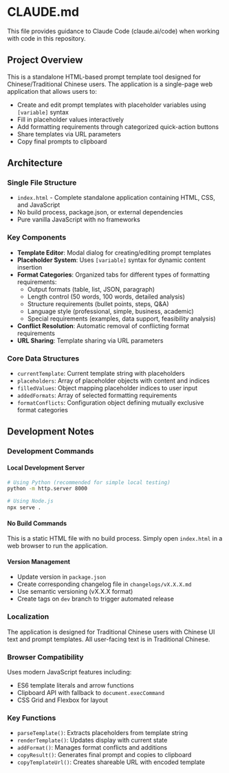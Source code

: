# CLAUDE.md

This file provides guidance to Claude Code (claude.ai/code) when working with code in this repository.

## Project Overview

This is a standalone HTML-based prompt template tool designed for Chinese/Traditional Chinese users. The application is a single-page web application that allows users to:

- Create and edit prompt templates with placeholder variables using `[variable]` syntax
- Fill in placeholder values interactively
- Add formatting requirements through categorized quick-action buttons
- Share templates via URL parameters
- Copy final prompts to clipboard

## Architecture

### Single File Structure
- `index.html` - Complete standalone application containing HTML, CSS, and JavaScript
- No build process, package.json, or external dependencies
- Pure vanilla JavaScript with no frameworks

### Key Components
- **Template Editor**: Modal dialog for creating/editing prompt templates
- **Placeholder System**: Uses `[variable]` syntax for dynamic content insertion
- **Format Categories**: Organized tabs for different types of formatting requirements:
  - Output formats (table, list, JSON, paragraph)
  - Length control (50 words, 100 words, detailed analysis)
  - Structure requirements (bullet points, steps, Q&A)
  - Language style (professional, simple, business, academic)
  - Special requirements (examples, data support, feasibility analysis)
- **Conflict Resolution**: Automatic removal of conflicting format requirements
- **URL Sharing**: Template sharing via URL parameters

### Core Data Structures
- `currentTemplate`: Current template string with placeholders
- `placeholders`: Array of placeholder objects with content and indices
- `filledValues`: Object mapping placeholder indices to user input
- `addedFormats`: Array of selected formatting requirements
- `formatConflicts`: Configuration object defining mutually exclusive format categories

## Development Notes

### Development Commands

#### Local Development Server
```bash
# Using Python (recommended for simple local testing)
python -m http.server 8000

# Using Node.js
npx serve .
```

#### No Build Commands
This is a static HTML file with no build process. Simply open `index.html` in a web browser to run the application.

#### Version Management
- Update version in `package.json`
- Create corresponding changelog file in `changelogs/vX.X.X.md`
- Use semantic versioning (vX.X.X format)
- Create tags on `dev` branch to trigger automated release

### Localization
The application is designed for Traditional Chinese users with Chinese UI text and prompt templates. All user-facing text is in Traditional Chinese.

### Browser Compatibility
Uses modern JavaScript features including:
- ES6 template literals and arrow functions
- Clipboard API with fallback to `document.execCommand`
- CSS Grid and Flexbox for layout

### Key Functions
- `parseTemplate()`: Extracts placeholders from template string
- `renderTemplate()`: Updates display with current state
- `addFormat()`: Manages format conflicts and additions
- `copyResult()`: Generates final prompt and copies to clipboard
- `copyTemplateUrl()`: Creates shareable URL with encoded template